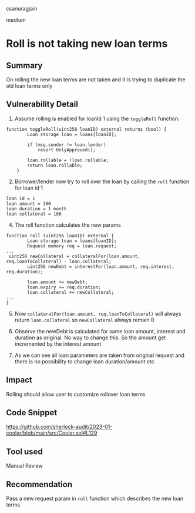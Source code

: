csanuragjain

medium

# Roll is not taking new loan terms

## Summary
On rolling the new loan terms are not taken and it is trying to duplicate the old loan terms only

## Vulnerability Detail
1. Assume rolling is enabled for loanId 1 using the `toggleRoll` function.

```solidity
function toggleRoll(uint256 loanID) external returns (bool) {
        Loan storage loan = loans[loanID];

        if (msg.sender != loan.lender)
            revert OnlyApproved();

        loan.rollable = !loan.rollable;
        return loan.rollable;
    }
```

2. Borrower/lender now try to roll over the loan by calling the `roll` function for loan id 1

```solidity
loan id = 1
loan amount = 100
loan duration = 1 month
loan collateral = 100
```

4. The roll function calculates the new params

```solidity
function roll (uint256 loanID) external {
        Loan storage loan = loans[loanID];
        Request memory req = loan.request;
...
 uint256 newCollateral = collateralFor(loan.amount, req.loanToCollateral) - loan.collateral;
        uint256 newDebt = interestFor(loan.amount, req.interest, req.duration);

        loan.amount += newDebt;
        loan.expiry += req.duration;
        loan.collateral += newCollateral;
...
}
```

5. Now `collateralFor(loan.amount, req.loanToCollateral)` will always return `loan.collateral` so `newCollateral` always remain 0

6. Observe the newDebt is calculated for same loan amount, interest and duration as original. No way to change this. So the amount get incremented by the interest amount
7. As we can see all loan parameters are taken from original request and there is no possibility to change loan duration/amount etc

## Impact
Rolling should allow user to customize rollover loan terms

## Code Snippet
https://github.com/sherlock-audit/2023-01-cooler/blob/main/src/Cooler.sol#L129

## Tool used
Manual Review

## Recommendation
Pass a new request param in `roll` function which describes the new loan terms